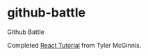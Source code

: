 # github-battle
Github Battle

Completed [React Tutorial](http://www.reactjsprogram.com/) from Tyler McGinnis. 
